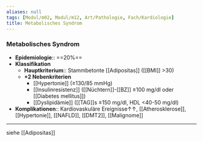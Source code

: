 ```yaml
---
aliases: null
tags: [Modul/m02, Modul/m12, Art/Pathologie, Fach/Kardiologie]
title: Metabolisches Syndrom
---
```

### Metabolisches Syndrom
- **Epidemiologie**:: ==20%==
- **Klassifikation**
	- **Hauptkriterium**:: Stammbetonte [[Adipositas]] ([[BMI]] >30)
	- **+2 Nebenkriterien**
		- [[Hypertonie]] (≥130/85 mmHg)
		- [[Insulinresistenz]] ([[Nüchtern]]-[[BZ]] ≥100 mg/dl oder [[Diabetes mellitus]])
		- [[Dyslipidämie]] ([[TAG]]s ≥150 mg/dl, HDL <40-50 mg/dl)
- **Komplikationen**:: Kardiovaskuläre Ereignisse↑↑, [[Atherosklerose]], [[Hypertonie]], [[NAFLD]], [[DMT2]], [[Malignome]]
---
siehe [[Adipositas]]